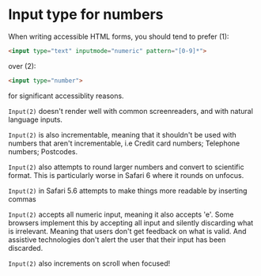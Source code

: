 # Input type for numbers

When writing accessible HTML forms, you should tend to prefer (1):
```html
<input type="text" inputmode="numeric" pattern="[0-9]*">
``` 
over (2):
```html
<input type="number">
```

for significant accessiblity reasons.

```Input(2)``` doesn't render well with common screenreaders, and with natural language inputs.

```Input(2)``` is also incrementable, meaning that it shouldn't be used with numbers that aren't incrementable, i.e Credit card numbers; Telephone numbers; Postcodes. 

```Input(2)``` also attempts to round larger numbers and convert to scientific format. This is particularly worse in Safari 6 where it rounds on unfocus.

```Input(2)``` in Safari 5.6 attempts to make things more readable by inserting commas

```Input(2)``` accepts all numeric input, meaning it also accepts 'e'. Some browsers implement this by accepting all input and silently discarding what is irrelevant. Meaning that users don't get feedback on what is valid. And assistive technologies don't alert the user that their input has been discarded.

```Input(2)``` also increments on scroll when focused!

